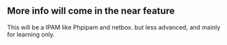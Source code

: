 ## More info will come in the near feature


This will be a IPAM like Phpipam and netbox. but less advanced, and mainly for learning only.